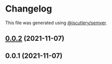 # Changelog

This file was generated using [@jscutlery/semver](https://github.com/jscutlery/semver).

## [0.0.2](https://github.com/onedaycat/jaco/compare/common-0.0.1...common-0.0.2) (2021-11-07)



## 0.0.1 (2021-11-07)

